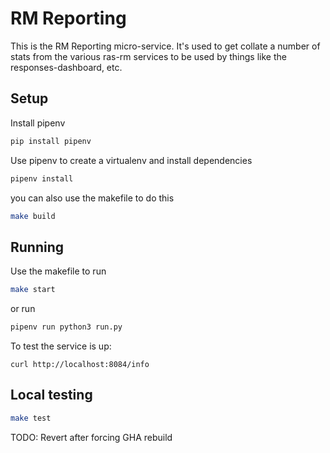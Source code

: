 # RM Reporting

This is the RM Reporting micro-service.  It's used to get collate a number of stats from the various ras-rm services to
be used by things like the responses-dashboard, etc.

## Setup

Install pipenv

```bash
pip install pipenv
```

Use pipenv to create a virtualenv and install dependencies

```bash
pipenv install
```
you can also use the makefile to do this

```bash
make build
```

## Running

Use the makefile to run
```bash
make start
```

or run
```bash
pipenv run python3 run.py
```

To test the service is up:

```
curl http://localhost:8084/info
```

## Local testing

```bash
make test
```
TODO: Revert after forcing GHA rebuild
